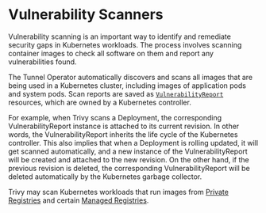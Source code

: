 # Vulnerability Scanners

Vulnerability scanning is an important way to identify and remediate security gaps in Kubernetes workloads. The
process involves scanning container images to check all software on them and report any vulnerabilities found.

The Tunnel Operator automatically discovers and scans all images that are being used in a Kubernetes cluster, including
images of application pods and system pods. Scan reports are saved as [`VulnerabilityReport`](../crds/vulnerability-report.md) resources, which are owned by a Kubernetes controller.

For example, when Trivy scans a Deployment, the corresponding VulnerabilityReport instance is attached to its
current revision. In other words, the VulnerabilityReport inherits the life cycle of the Kubernetes controller. This
also implies that when a Deployment is rolling updated, it will get scanned automatically, and a new instance of the
VulnerabilityReport will be created and attached to the new revision. On the other hand, if the previous revision is
deleted, the corresponding VulnerabilityReport will be deleted automatically by the Kubernetes garbage collector.

Trivy may scan Kubernetes workloads that run images from [Private Registries] and certain [Managed Registries].

[Trivy]: ./trivy.md
[Private Registries]: ./managed-registries.md
[Managed Registries]: ./managed-registries.md